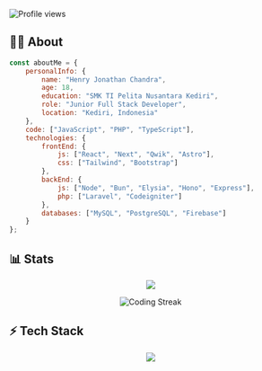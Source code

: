 
<img src="https://komarev.com/ghpvc/?username=henryjonathnn&color=brightgreen" alt="Profile views" /> </div> 

<h2>👨‍💻 About</h2> 

```javascript
const aboutMe = {
    personalInfo: {
        name: "Henry Jonathan Chandra",
        age: 18,
        education: "SMK TI Pelita Nusantara Kediri",
        role: "Junior Full Stack Developer",
        location: "Kediri, Indonesia"
    },
    code: ["JavaScript", "PHP", "TypeScript"],
    technologies: {
        frontEnd: {
            js: ["React", "Next", "Qwik", "Astro"],
            css: ["Tailwind", "Bootstrap"]
        },
        backEnd: {
            js: ["Node", "Bun", "Elysia", "Hono", "Express"],
            php: ["Laravel", "Codeigniter"]
        },
        databases: ["MySQL", "PostgreSQL", "Firebase"]
    }
};
```
<h2>📊 Stats</h2>
<div align="center">
    <p align="center"><img src="https://github-readme-stats.vercel.app/api/wakatime?username=henryjonathnn&layout=compact&theme=codeSTACKr" /></p>
  <img src="https://github-readme-streak-stats.herokuapp.com/?user=henryjonathnn&theme=dark" alt="Coding Streak" />
</div>

<h2>⚡ Tech Stack</h2> 
<p align="center">
  <img src="https://go-skill-icons.vercel.app/api/icons?i=laravel,bun,elysia,hono,nodejs,express,react,nextjs,astro,codeigniter,kotlin,flutter,tailwind,mysql,postgresql,firebase,prisma,docker,ubuntu,debian,nginx&perline=7" />
</p>
